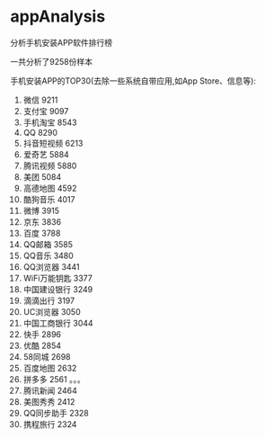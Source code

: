 # appAnalysis
分析手机安装APP软件排行榜


一共分析了9258份样本

手机安装APP的TOP30(去除一些系统自带应用,如App Store、信息等):
1. 微信 9211
2. 支付宝 9097
3. 手机淘宝 8543
4. QQ 8290
5. 抖音短视频 6213
6. 爱奇艺 5884
7. 腾讯视频 5880
8. 美团 5084
9. 高德地图 4592
10. 酷狗音乐 4017
11. 微博 3915
12. 京东 3836
13. 百度 3788
14. QQ邮箱 3585
15. QQ音乐 3480
16. QQ浏览器 3441
17. WiFi万能钥匙 3377
18. 中国建设银行 3249
19. 滴滴出行 3197
20. UC浏览器 3050
21. 中国工商银行 3044
22. 快手 2896
23. 优酷 2854
24. 58同城 2698
25. 百度地图 2632
26. 拼多多 2561  。。。
27. 腾讯新闻 2464
28. 美图秀秀 2412
29. QQ同步助手 2328
30. 携程旅行 2324
